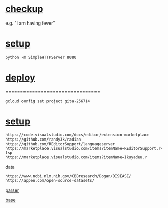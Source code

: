 # [checkup](https://boiling-journey-36115.herokuapp.com/)
e.g. "I am having fever" 

# [setup](https://console.cloud.google.com/user-preferences/cloud-profile?project=gita-256714)
```
python -m SimpleHTTPServer 8080
```

# [deploy](https://console.cloud.google.com/storage/browser/_details/gita-256714.appspot.com/unnamed.png?project=gita-256714)
================================
```
gcloud config set project gita-256714
```

# [setup](https://cloud.google.com/natural-language/automl/docs/samples/automl-language-entity-extraction-create-dataset)


```
https://code.visualstudio.com/docs/editor/extension-marketplace
https://github.com/randy3k/radian
https://github.com/REditorSupport/languageserver
https://marketplace.visualstudio.com/items?itemName=REditorSupport.r-lsp
https://marketplace.visualstudio.com/items?itemName=Ikuyadeu.r

```

data

```
https://www.ncbi.nlm.nih.gov/CBBresearch/Dogan/DISEASE/
https://appen.com/open-source-datasets/

```

[parser](https://cloud.google.com/healthcare/docs/how-tos/nlp?_ga=2.264115916.-1796263399.1619947534#healthcare-nl-api-analyze-entities-cli-curl)


[base](https://console.cloud.google.com/natural-language/dashboard?project=gita-256714)
